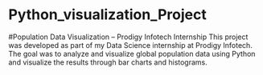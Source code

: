 # Python_visualization_Project
#Population Data Visualization – Prodigy Infotech Internship
This project was developed as part of my Data Science internship at Prodigy Infotech. The goal was to analyze and visualize global population data using Python and visualize the results through bar charts and histograms.
